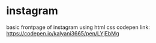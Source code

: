 # instagram
basic frontpage of instagram using html css
codepen link:
https://codepen.io/kalyani3665/pen/LYjEbMg

